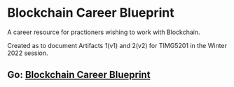 # Blockchain Career Blueprint
A career resource for practioners wishing to work with Blockchain.

Created as to document Artifacts 1(v1) and 2(v2) for TIMG5201 in the Winter 2022 session.

## Go: [**Blockchain Career Blueprint**](home.md) 
